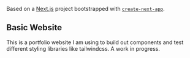 Based on a [Next.js](https://nextjs.org/) project bootstrapped with [`create-next-app`](https://github.com/vercel/next.js/tree/canary/packages/create-next-app).

## Basic Website

This is a portfolio website I am using to build out components and test different styling libraries like tailwindcss. A work in progress.

